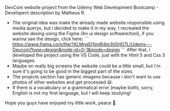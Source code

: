 DevCom website project from the Udemy Web Development Bootcamp - Developent description by Matheus R.

- The original idea was make the already made website responsible using media querys, but i decided to make it in my way. I recreated the website desing using the Figma (An ui design software/tool), if you wanna see the design, click here:
´´´
https://www.figma.com/file/1XLMneEI1lm8I4m3tGHG7L/Udemy---Devcom?type=design&node-id=0-1&mode=design
´´´
After that, i developed the project using the VS Code, just with the Html 5 and Css 3 languages.
- Maybe on really big screens the website could be a little small, but i'm sure it's going to be good in the biggest part of the sizes.
- The projects section has generic imagens because i don't want to use photos of other websites and get processed 😃.
- If there is a vocabulary or a grammatical error (maybe both), sorry, English is not my first language, but I will keep studying!

Hope you guys have enjoyed my little work, peace 🤘.

